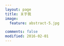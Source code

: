 ```yaml
---
layout: page
title: 关于我
image:
  feature: abstract-5.jpg

comments: false
modified: 2016-02-01
---
```


[^1]: Example: *domain.com/category-name/post-title*